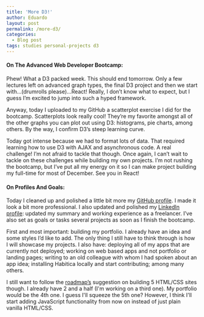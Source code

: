 ```yaml
---
title: 'More D3!'
author: Eduardo
layout: post
permalink: /more-d3/
categories:
  - Blog post
tags: studies personal-projects d3
---
```

#### On The Advanced Web Developer Bootcamp:
Phew! What a D3 packed week. This should end tomorrow. Only a few lectures left on advanced graph types, the final D3 project and then we start with...(drumrolls please)...React! Really, I don’t know what to expect, but I guess I’m excited to jump into such a hyped framework.

Anyway, today I uploaded to my GitHub a scatterplot exercise I did for the bootcamp. Scatterplots look really cool! They’re my favorite amongst all of the other graphs you can plot out using D3: histograms, pie charts, among others. By the way, I confirm D3’s steep learning curve.

Today got intense because we had to format lots of data. That required learning how to use D3 with AJAX and asynchronous code. A real challenge! I’m not afraid to tackle that though. Once again, I can’t wait to tackle on these challenges while building my own projects. I’m not rushing the bootcamp, but I’ve put all my energy on it so I can make project building my full-time for most of December. See you in React!

#### On Profiles And Goals:
Today I cleaned up and polished a little bit more my [GitHub profile](https://github.com/eduardoltorres). I made it look a bit more professional. I also updated and polished my [LinkedIn profile](https://www.linkedin.com/in/eltorres/): updated my summary and working experience as a freelancer. I’ve also set as goals or tasks several projects as soon as I finish the bootcamp.

First and most important: building my portfolio. I already have an idea and some styles I’d like to add. The only thing I still have to think through is how I will showcase my projects. I also have: deploying all of my apps that are currently not deployed; working on web based apps and not portfolio or landing pages; writing to an old colleague with whom I had spoken about an app idea; installing Habitica locally and start contributing; among many others.

I still want to follow the [roadmap&#8217;s](https://github.com/kamranahmedse/developer-roadmap) suggestion on building 5 HTML/CSS sites though. I already have 2 and a half (I'm working on a third one). My portfolio would be the 4th one. I guess I'll squeeze the 5th one? However, I think I'll start adding JavaScript functionality from now on instead of just plain vanilla HTML/CSS.